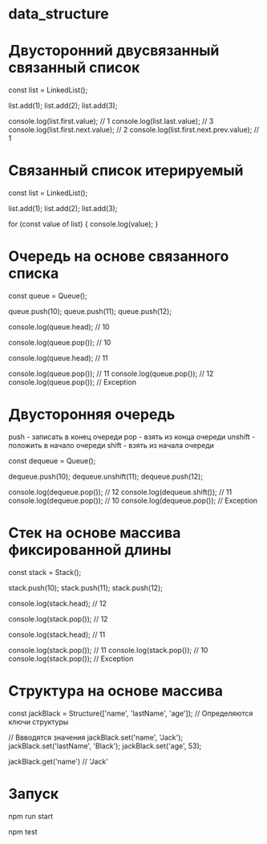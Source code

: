 # data_structure

# Двусторонний двусвязанный связанный список
const list = LinkedList();

list.add(1);
list.add(2);
list.add(3);

console.log(list.first.value);           // 1
console.log(list.last.value);            // 3
console.log(list.first.next.value);      // 2
console.log(list.first.next.prev.value); // 1

# Связанный список итерируемый

const list = LinkedList();

list.add(1);
list.add(2);
list.add(3);

for (const value of list) {
  console.log(value);
}

# Очередь на основе связанного списка
const queue = Queue();

queue.push(10);
queue.push(11);
queue.push(12);

console.log(queue.head);  // 10

console.log(queue.pop()); // 10

console.log(queue.head);  // 11

console.log(queue.pop()); // 11
console.log(queue.pop()); // 12
console.log(queue.pop()); // Exception

# Двусторонняя очередь
push - записать в конец очереди
pop - взять из конца очереди
unshift - положить в начало очереди
shift - взять из начала очереди

const dequeue = Queue();

dequeue.push(10);
dequeue.unshift(11);
dequeue.push(12);

console.log(dequeue.pop());   // 12
console.log(dequeue.shift()); // 11
console.log(dequeue.pop());   // 10
console.log(dequeue.pop());   // Exception

# Стек на основе массива фиксированной длины
const stack = Stack();

stack.push(10);
stack.push(11);
stack.push(12);

console.log(stack.head);  // 12

console.log(stack.pop()); // 12

console.log(stack.head);  // 11

console.log(stack.pop()); // 11
console.log(stack.pop()); // 10
console.log(stack.pop()); // Exception

# Структура на основе массива
const jackBlack = Structure(['name', 'lastName', 'age']); // Определяются ключи структуры

// Ввводятся значения
jackBlack.set('name', 'Jack');
jackBlack.set('lastName', 'Black');
jackBlack.set('age', 53);

jackBlack.get('name') // 'Jack'

# Запуск

npm run start

npm test

